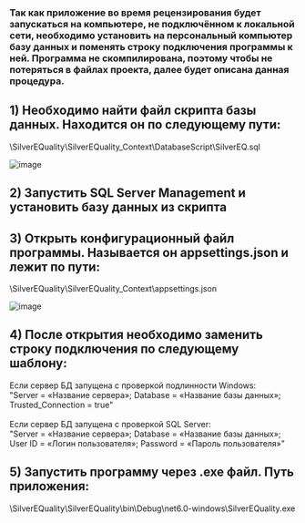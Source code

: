 <h3>Так как приложение во время рецензирования будет запускаться на компьютере, не подключённом к локальной сети, необходимо установить на персональный компьютер базу данных и поменять строку подключения программы к ней. 
Программа не скомпилирована, поэтому чтобы не потеряться в файлах проекта, далее будет описана данная процедура.</h3>

<h2>1)	Необходимо найти файл скрипта базы данных. Находится он по следующему пути:</h2>
\SilverEQuality\SilverEQuality_Context\DatabaseScript\SilverEQ.sql  <br>

  
![image](https://github.com/HeroOfUSSR/SilverEQuality/assets/104492239/8350fc73-98d9-4573-b195-d1d8912cbf1e)  
  
<h2>2)	Запустить SQL Server Management и установить базу данных из скрипта</h2>
<h2>3)	Открыть конфигурационный файл программы. Называется он appsettings.json и лежит по пути:</h2>
\SilverEQuality\SilverEQuality_Context\appsettings.json  <br>

  
![image](https://github.com/HeroOfUSSR/SilverEQuality/assets/104492239/8eb17f58-c8bd-4d81-bb6d-b972dc42eb90)

<h2>4)	После открытия необходимо заменить строку подключения по следующему шаблону:  </h2>
Если сервер БД запущена с проверкой подлинности Windows:  <br>
"Server = «Название сервера»; Database = «Название базы данных»; Trusted_Connection = true"<br>
<br>
Если сервер БД запущена с проверкой SQL Server:  <br>
"Server = «Название сервера»; Database = «Название базы данных»; User ID = «Логин пользователя»; Password = «Пароль пользователя»"<br>

<h2>5)	Запустить программу через .exe файл. Путь приложения:   </h2>
\SilverEQuality\SilverEQuality\bin\Debug\net6.0-windows\SilverEQuality.exe
